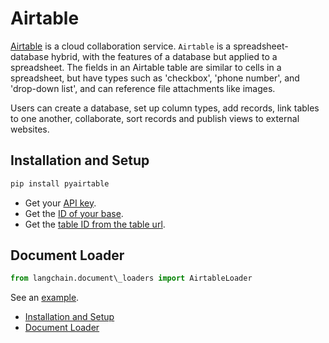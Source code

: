 # Airtable

[Airtable](https://en.wikipedia.org/wiki/Airtable) is a cloud collaboration service.
`Airtable` is a spreadsheet-database hybrid, with the features of a database but applied to a spreadsheet.
The fields in an Airtable table are similar to cells in a spreadsheet, but have types such as 'checkbox',
'phone number', and 'drop-down list', and can reference file attachments like images.

Users can create a database, set up column types, add records, link tables to one another, collaborate, sort records
and publish views to external websites.

## Installation and Setup[​](#installation-and-setup "Direct link to Installation and Setup")

```bash
pip install pyairtable  

```

- Get your [API key](https://support.airtable.com/docs/creating-and-using-api-keys-and-access-tokens).
- Get the [ID of your base](https://airtable.com/developers/web/api/introduction).
- Get the [table ID from the table url](https://www.highviewapps.com/kb/where-can-i-find-the-airtable-base-id-and-table-id/#:~:text=Both%20the%20Airtable%20Base%20ID,URL%20that%20begins%20with%20tbl).

## Document Loader[​](#document-loader "Direct link to Document Loader")

```python
from langchain.document\_loaders import AirtableLoader  

```

See an [example](/docs/integrations/document_loaders/airtable.html).

- [Installation and Setup](#installation-and-setup)
- [Document Loader](#document-loader)
